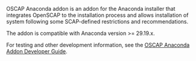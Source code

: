 OSCAP Anaconda addon is an addon for the Anaconda installer that integrates
OpenSCAP to the installation process and allows installation of system following
some SCAP-defined restrictions and recommendations.

The addon is compatible with Anaconda version >= 29.19.x.

For testing and other development information, see the [OSCAP Anaconda Addon Developer Guide](https://github.com/OpenSCAP/oscap-anaconda-addon/blob/master/docs/manual/developer_guide.adoc).
